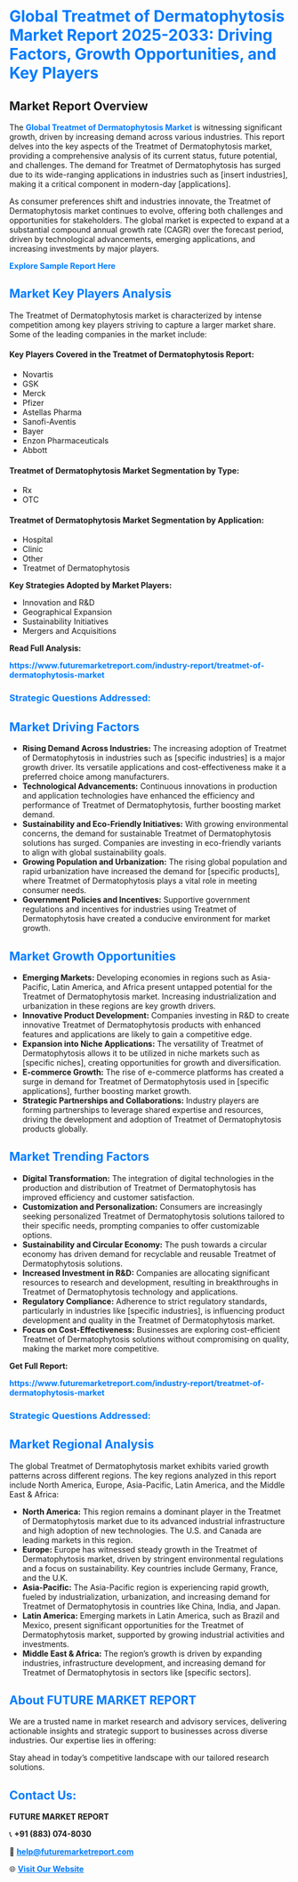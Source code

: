 <h1 style="color: #007BFF;">Global Treatmet of Dermatophytosis Market Report 2025-2033: Driving Factors, Growth Opportunities, and Key Players</h1>

<section id="overview">
<h2>Market Report Overview</h2>
<p>The <a href="https://www.futuremarketreport.com/industry-report/treatmet-of-dermatophytosis-market" style="color: #007BFF; text-decoration: none;"><strong>Global Treatmet of Dermatophytosis Market</strong></a> is witnessing significant growth, driven by increasing demand across various industries. This report delves into the key aspects of the Treatmet of Dermatophytosis market, providing a comprehensive analysis of its current status, future potential, and challenges. The demand for Treatmet of Dermatophytosis has surged due to its wide-ranging applications in industries such as [insert industries], making it a critical component in modern-day [applications].</p>
<p>As consumer preferences shift and industries innovate, the Treatmet of Dermatophytosis market continues to evolve, offering both challenges and opportunities for stakeholders. The global market is expected to expand at a substantial compound annual growth rate (CAGR) over the forecast period, driven by technological advancements, emerging applications, and increasing investments by major players.</p>
</section>

<section id="overview">
<p><a href="https://www.futuremarketreport.com/request-sample/reportId=122666" style="color: #007BFF; text-decoration: none;"><strong>Explore Sample Report Here</strong></a></p>
</section>

<section id="key-players">
<h2 style="color: #007BFF;">Market Key Players Analysis</h2>
<p>The Treatmet of Dermatophytosis market is characterized by intense competition among key players striving to capture a larger market share. Some of the leading companies in the market include:</p>
<h4>Key Players Covered in the Treatmet of Dermatophytosis Report:</h4>
<ul><li>Novartis</li><li>GSK</li><li>Merck</li><li>Pfizer</li><li>Astellas Pharma</li><li>Sanofi-Aventis</li><li>Bayer</li><li>Enzon Pharmaceuticals</li><li>Abbott</li></ul>
<h4>Treatmet of Dermatophytosis Market Segmentation by Type:</h4>
<ul><li>Rx</li><li>OTC</li></ul>

<h4>Treatmet of Dermatophytosis Market Segmentation by Application:</h4>
<ul><li>Hospital</li><li>Clinic</li><li>Other</li><li>Treatmet of Dermatophytosis</li></ul>
<p><strong>Key Strategies Adopted by Market Players:</strong></p>
<ul>
<li>Innovation and R&D</li>
<li>Geographical Expansion</li>
<li>Sustainability Initiatives</li>
<li>Mergers and Acquisitions</li>
</ul>
</section>

<section>
<p><strong>Read Full Analysis: </strong></p><a href="https://www.futuremarketreport.com/industry-report/treatmet-of-dermatophytosis-market" style="color: #007BFF; text-decoration: none;"><strong>https://www.futuremarketreport.com/industry-report/treatmet-of-dermatophytosis-market</strong></a>
<h3 style="color: #007BFF;">Strategic Questions Addressed:</h3>
</section>

<section id="driving-factors">
<h2 style="color: #007BFF;">Market Driving Factors</h2>
<ul>
<li><strong>Rising Demand Across Industries:</strong> The increasing adoption of Treatmet of Dermatophytosis in industries such as [specific industries] is a major growth driver. Its versatile applications and cost-effectiveness make it a preferred choice among manufacturers.</li>
<li><strong>Technological Advancements:</strong> Continuous innovations in production and application technologies have enhanced the efficiency and performance of Treatmet of Dermatophytosis, further boosting market demand.</li>
<li><strong>Sustainability and Eco-Friendly Initiatives:</strong> With growing environmental concerns, the demand for sustainable Treatmet of Dermatophytosis solutions has surged. Companies are investing in eco-friendly variants to align with global sustainability goals.</li>
<li><strong>Growing Population and Urbanization:</strong> The rising global population and rapid urbanization have increased the demand for [specific products], where Treatmet of Dermatophytosis plays a vital role in meeting consumer needs.</li>
<li><strong>Government Policies and Incentives:</strong> Supportive government regulations and incentives for industries using Treatmet of Dermatophytosis have created a conducive environment for market growth.</li>
</ul>
</section>

<section id="growth-opportunities">
<h2 style="color: #007BFF;">Market Growth Opportunities</h2>
<ul>
<li><strong>Emerging Markets:</strong> Developing economies in regions such as Asia-Pacific, Latin America, and Africa present untapped potential for the Treatmet of Dermatophytosis market. Increasing industrialization and urbanization in these regions are key growth drivers.</li>
<li><strong>Innovative Product Development:</strong> Companies investing in R&D to create innovative Treatmet of Dermatophytosis products with enhanced features and applications are likely to gain a competitive edge.</li>
<li><strong>Expansion into Niche Applications:</strong> The versatility of Treatmet of Dermatophytosis allows it to be utilized in niche markets such as [specific niches], creating opportunities for growth and diversification.</li>
<li><strong>E-commerce Growth:</strong> The rise of e-commerce platforms has created a surge in demand for Treatmet of Dermatophytosis used in [specific applications], further boosting market growth.</li>
<li><strong>Strategic Partnerships and Collaborations:</strong> Industry players are forming partnerships to leverage shared expertise and resources, driving the development and adoption of Treatmet of Dermatophytosis products globally.</li>
</ul>
</section>

<section id="trending-factors">
<h2 style="color: #007BFF;">Market Trending Factors</h2>
<ul>
<li><strong>Digital Transformation:</strong> The integration of digital technologies in the production and distribution of Treatmet of Dermatophytosis has improved efficiency and customer satisfaction.</li>
<li><strong>Customization and Personalization:</strong> Consumers are increasingly seeking personalized Treatmet of Dermatophytosis solutions tailored to their specific needs, prompting companies to offer customizable options.</li>
<li><strong>Sustainability and Circular Economy:</strong> The push towards a circular economy has driven demand for recyclable and reusable Treatmet of Dermatophytosis solutions.</li>
<li><strong>Increased Investment in R&D:</strong> Companies are allocating significant resources to research and development, resulting in breakthroughs in Treatmet of Dermatophytosis technology and applications.</li>
<li><strong>Regulatory Compliance:</strong> Adherence to strict regulatory standards, particularly in industries like [specific industries], is influencing product development and quality in the Treatmet of Dermatophytosis market.</li>
<li><strong>Focus on Cost-Effectiveness:</strong> Businesses are exploring cost-efficient Treatmet of Dermatophytosis solutions without compromising on quality, making the market more competitive.</li>
</ul>
</section>

<section>
<p><strong>Get Full Report: </strong></p><a href="https://www.futuremarketreport.com/industry-report/treatmet-of-dermatophytosis-market" style="color: #007BFF; text-decoration: none;"><strong>https://www.futuremarketreport.com/industry-report/treatmet-of-dermatophytosis-market</strong></a>
<h3 style="color: #007BFF;">Strategic Questions Addressed:</h3>
</section>


<section id="regional-analysis">
<h2 style="color: #007BFF;">Market Regional Analysis</h2>
<p>The global Treatmet of Dermatophytosis market exhibits varied growth patterns across different regions. The key regions analyzed in this report include North America, Europe, Asia-Pacific, Latin America, and the Middle East & Africa:</p>
<ul>
<li><strong>North America:</strong> This region remains a dominant player in the Treatmet of Dermatophytosis market due to its advanced industrial infrastructure and high adoption of new technologies. The U.S. and Canada are leading markets in this region.</li>
<li><strong>Europe:</strong> Europe has witnessed steady growth in the Treatmet of Dermatophytosis market, driven by stringent environmental regulations and a focus on sustainability. Key countries include Germany, France, and the U.K.</li>
<li><strong>Asia-Pacific:</strong> The Asia-Pacific region is experiencing rapid growth, fueled by industrialization, urbanization, and increasing demand for Treatmet of Dermatophytosis in countries like China, India, and Japan.</li>
<li><strong>Latin America:</strong> Emerging markets in Latin America, such as Brazil and Mexico, present significant opportunities for the Treatmet of Dermatophytosis market, supported by growing industrial activities and investments.</li>
<li><strong>Middle East & Africa:</strong> The region’s growth is driven by expanding industries, infrastructure development, and increasing demand for Treatmet of Dermatophytosis in sectors like [specific sectors].</li>
</ul>
</section>

<footer>
<h2 style="color: #007BFF;">About FUTURE MARKET REPORT</h2>
<p>We are a trusted name in market research and advisory services, delivering actionable insights and strategic support to businesses across diverse industries. Our expertise lies in offering:</p>

<p>Stay ahead in today’s competitive landscape with our tailored research solutions.</p>

<h2 style="color: #007BFF;">Contact Us:</h2>
<p><strong>FUTURE MARKET REPORT</strong></p>
<p>📞 <strong>+91 (883) 074-8030</strong></p>
<p>📧 <strong><a href="mailto:help@futuremarketreport.com" style="color: #007BFF;">help@futuremarketreport.com</a></strong></p>
<p>🌐 <strong><a href="https://www.futuremarketreport.com/" style="color: #007BFF;">Visit Our Website</a></strong></p>
</footer>
